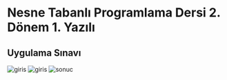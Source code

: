 # Nesne Tabanlı Programlama Dersi 2. Dönem 1. Yazılı
##  Uygulama Sınavı
![giris](https://github.com/nuritiras/UygulamaSinavi2Donem1Yazili/assets/47992544/8865bd80-0d4e-4f90-b8cf-6e6f4ab6278d)
![giris](https://github.com/nuritiras/UygulamaSinavi2Donem1Yazili/assets/47992544/617f75ee-30f8-4027-9ab5-3beea7e294c4)
![sonuc](https://github.com/nuritiras/UygulamaSinavi2Donem1Yazili/assets/47992544/4ea9af0b-e305-4eaa-adc7-67d4e945ac3c)
